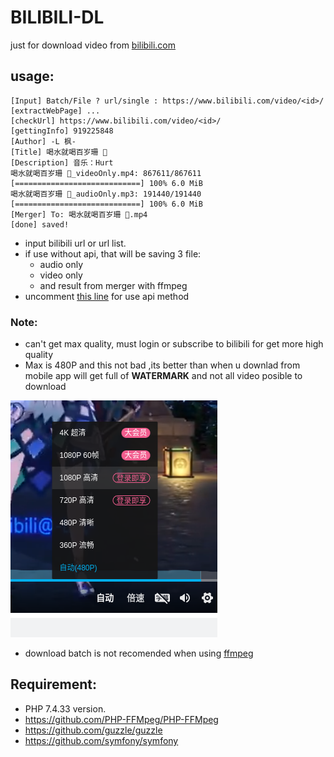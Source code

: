 # BILIBILI-DL

just for download video from [bilibili.com](bilibili.com)

## usage:
```
[Input] Batch/File ? url/single : https://www.bilibili.com/video/<id>/
[extractWebPage] ...
[checkUrl] https://www.bilibili.com/video/<id>/
[gettingInfo] 919225848
[Author] -L 枫-
[Title] 喝水就喝百岁珊 🤤
[Description] 音乐：Hurt
喝水就喝百岁珊 🤤_videoOnly.mp4: 867611/867611 [============================] 100% 6.0 MiB
喝水就喝百岁珊 🤤_audioOnly.mp3: 191440/191440 [============================] 100% 6.0 MiB
[Merger] To: 喝水就喝百岁珊 🤤.mp4
[done] saved!
```
 + input bilibili url or url list.
 + if use without api, that will be saving 3 file:
    + audio only
    + video only
    + and result from merger with ffmpeg
 + uncomment [this line](https://github.com/motebaya/bilibili-dl/blob/main/bilibili.php#L22) for use api method

###  Note:
+ can't get max quality, must login or subscribe to bilibili for get more high quality
+ Max is 480P and this not bad ,its better than when u downlad from mobile app will get full of <b>WATERMARK</b> and not all video posible to download

![quality](https://github.com/motebaya/bilibili-dl/blob/main/src/2022-12-26%2004-40-51_crrop.png?raw=true)

+ download batch is not recomended when using [ffmpeg](https://github.com/PHP-FFMpeg/PHP-FFMpeg)

## Requirement:
+ PHP 7.4.33 version.
+ https://github.com/PHP-FFMpeg/PHP-FFMpeg
+ https://github.com/guzzle/guzzle
+ https://github.com/symfony/symfony
